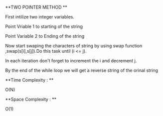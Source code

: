 **TWO POINTER METHOD **

First intilize two integer variables.

Point Vriable 1 to starting of the  string 

Point Variable 2 to Ending of the string

Now start swaping the characters of  string by using swap function ,swap(s[i],s[j]).Do this task until (i <= j).

In each iteration don't forget to increment the i and decrement j.

By the end of the while loop we will get a reverse string of the orinal string

**Time Complexity : **

O(N)

**Space Complexity : **

O(1)
